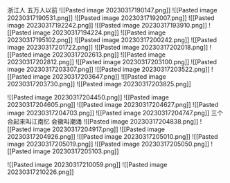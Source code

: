 浙江人 五万人以前
![[Pasted image 20230317190147.png]]
![[Pasted image 20230317190531.png]]
![[Pasted image 20230317192007.png]]
![[Pasted image 20230317192242.png]]
![[Pasted image 20230317193910.png]]
![[Pasted image 20230317194224.png]]
![[Pasted image 20230317195102.png]]
![[Pasted image 20230317200242.png]]
![[Pasted image 20230317201722.png]]
![[Pasted image 20230317202018.png]]
![[Pasted image 20230317202613.png]]
![[Pasted image 20230317202812.png]]
![[Pasted image 20230317203100.png]]
![[Pasted image 20230317203307.png]]
![[Pasted image 20230317203522.png]]
![[Pasted image 20230317203647.png]]
![[Pasted image 20230317203730.png]]
![[Pasted image 20230317203825.png]]




![[Pasted image 20230317204450.png]]
![[Pasted image 20230317204605.png]]
![[Pasted image 20230317204627.png]]
![[Pasted image 20230317204703.png]]
![[Pasted image 20230317204747.png]]
三个合起来叫江南忆
会徽叫潮涌
![[Pasted image 20230317204838.png]]
![[Pasted image 20230317204917.png]]
![[Pasted image 20230317204926.png]]
![[Pasted image 20230317205010.png]]
![[Pasted image 20230317205019.png]]
![[Pasted image 20230317205050.png]]
![[Pasted image 20230317205103.png]]



![[Pasted image 20230317210059.png]]
![[Pasted image 20230317210226.png]]